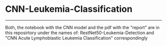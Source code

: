 # CNN-Leukemia-Classification
---

Both, the notebook with the CNN model and the pdf with the "report" are in this reposirtory under the names of: RestNet50-Leukemia-Detection and "CNN Acute Lymphoblastic Leukemia Classification" correspondingly

